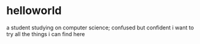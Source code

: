 # helloworld
a student studying on computer science;
confused but confident
i want to try all the things i can find here

